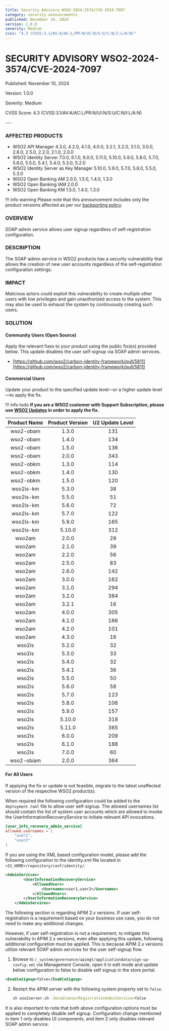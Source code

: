 ```yaml
---
title: Security Advisory WSO2-2024-3574/CVE-2024-7097
category: security-announcements
published: November 10, 2024
version: 1.0.0
severity: Medium
cvss: "4.3 (CVSS:3.1/AV:A/AC:L/PR:N/UI:N/S:U/C:N/I:L/A:N)"
---
```


# SECURITY ADVISORY WSO2-2024-3574/CVE-2024-7097

<p class="doc-info">Published: November 10, 2024</p>
<p class="doc-info">Version: 1.0.0</p>
<p class="doc-info">Severity: Medium</p>
<p class="doc-info">CVSS Score: 4.3 (CVSS:3.1/AV:A/AC:L/PR:N/UI:N/S:U/C:N/I:L/A:N)</p>
---

### AFFECTED PRODUCTS
* WSO2 API Manager 4.3.0, 4.2.0, 4.1.0, 4.0.0, 3.2.1, 3.2.0, 3.1.0, 3.0.0, 2.6.0, 2.5.0, 2.2.0, 2.1.0, 2.0.0
* WSO2 Identity Server 7.0.0, 6.1.0, 6.0.0, 5.11.0, 5.10.0, 5.9.0, 5.8.0, 5.7.0, 5.6.0, 5.5.0, 5.4.1, 5.4.0, 5.3.0, 5.2.0
* WSO2 Identity Server as Key Manager 5.10.0, 5.9.0, 5.7.0, 5.6.0, 5.5.0, 5.3.0
* WSO2 Open Banking AM 2.0.0, 1.5.0, 1.4.0, 1.3.0
* WSO2 Open Banking IAM 2.0.0
* WSO2 Open Banking KM 1.5.0, 1.4.0, 1.3.0

!!! info warning
    Please note that this announcement includes only the product versions affected as per our [backporting policy](https://security.docs.wso2.com/en/latest/security-processes/vulnerability-management-process/#backport-policy).


### OVERVIEW
SOAP admin service allows user signup regardless of self-registration configuration.


### DESCRIPTION
The SOAP admin service in WSO2 products has a security vulnerability that allows the creation of new user accounts regardless of the self-registration configuration settings.

### IMPACT
Malicious actors could exploit this vulnerability to create multiple other users with low privileges and gain unauthorized access to the system. This may also be used to exhaust the system by continuously creating such users.

### SOLUTION

#### Community Users (Open Source)
Apply the relevant fixes to your product using the public fix(es) provided below. This update disables the user self-signup via SOAP admin services.

* [https://github.com/wso2/carbon-identity-framework/pull/5811](https://github.com/wso2/carbon-identity-framework/pull/5811)


#### Commercial Users
Update your product to the specified update level—or a higher update level—to apply the fix.

!!! info todo
    **If you are a WSO2 customer with Support Subscription, please use [WSO2 Updates](https://wso2.com/updates/) in order to apply the fix.**

| Product Name | Product Version | U2 Update Level |
|:------------:|:---------------:|:---------------:|
| wso2-obam    | 1.3.0           | 131             |
| wso2-obam    | 1.4.0           | 134             |
| wso2-obam    | 1.5.0           | 136             |
| wso2-obam    | 2.0.0           | 343             |
| wso2-obkm    | 1.3.0           | 114             |
| wso2-obkm    | 1.4.0           | 130             |
| wso2-obkm    | 1.5.0           | 120             |
| wso2is-km    | 5.3.0           | 38              |
| wso2is-km    | 5.5.0           | 51              |
| wso2is-km    | 5.6.0           | 72              |
| wso2is-km    | 5.7.0           | 122             |
| wso2is-km    | 5.9.0           | 165             |
| wso2is-km    | 5.10.0          | 312             |
| wso2am       | 2.0.0           | 29              |
| wso2am       | 2.1.0           | 39              |
| wso2am       | 2.2.0           | 56              |
| wso2am       | 2.5.0           | 83              |
| wso2am       | 2.6.0           | 142             |
| wso2am       | 3.0.0           | 162             |
| wso2am       | 3.1.0           | 294             |
| wso2am       | 3.2.0           | 384             |
| wso2am       | 3.2.1           | 16              |
| wso2am       | 4.0.0           | 305             |
| wso2am       | 4.1.0           | 166             |
| wso2am       | 4.2.0           | 101             |
| wso2am       | 4.3.0           | 16              |
| wso2is       | 5.2.0           | 32              |
| wso2is       | 5.3.0           | 33              |
| wso2is       | 5.4.0           | 32              |
| wso2is       | 5.4.1           | 36              |
| wso2is       | 5.5.0           | 50              |
| wso2is       | 5.6.0           | 58              |
| wso2is       | 5.7.0           | 123             |
| wso2is       | 5.8.0           | 106             |
| wso2is       | 5.9.0           | 157             |
| wso2is       | 5.10.0          | 318             |
| wso2is       | 5.11.0          | 365             |
| wso2is       | 6.0.0           | 209             |
| wso2is       | 6.1.0           | 188             |
| wso2is       | 7.0.0           | 60              |
| wso2-obiam   | 2.0.0           | 364             |

#### For All Users
If applying the fix or update is not feasible, migrate to the latest unaffected version of the respective WSO2 product(s).

When required the following configuration could be added to the `deployment.toml` file to allow user self-signup. The allowed usernames list should contain the list of system user accounts which are allowed to invoke the UserInformationRecoveryService to initiate relevant API invocations.

```toml
[user_info_recovery_admin_service]
allowed_usernames = [
    "user1",
    "user2"
]
```
If you are using the XML based configuration model, please add the following configuration to the identity.xml file located in `<IS_HOME>/repository/conf/identity/`.

```xml
<AdminServices>
        <UserInformationRecoveryService>
            <AllowedUsers>
                <Usernames>user1,user2</Usernames>
            </AllowedUsers>
        </UserInformationRecoveryService>
    </AdminServices>
```

The following section is regarding APIM 2.x versions. If user self-registration is a requirement based on your business use case, you do not need to make any additional changes. 

However, if user self-registration is not a requirement, to mitigate this vulnerability in APIM 2.x versions, even after applying this update, following additional configuration must be applied. This is because APIM 2.x versions utilize relevant SOAP admin services for the user self-signup flow. 

1. Browse to `/_system/governance/apimgt/applicationdata/sign-up-config.xml` via Management Console, open it in edit mode and update below configuration to false to disable self signup in the store portal.
```xml
<EnableSignup>false</EnableSignup>
```
2. Restart the APIM server with the following system property set to `false`.
   
   ```bash
   sh wso2server.sh -DenableUserRegistrationAdminService=false
   ```

It is also important to note that both above configuration options must be applied to completely disable self signup. Configuration change mentioned in item 1 only disables UI components, and item 2 only disables relevant SOAP admin service.
